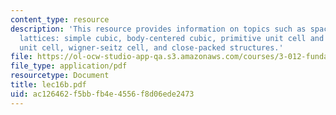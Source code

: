 ```yaml
---
content_type: resource
description: 'This resource provides information on topics such as space groups, bravais
  lattices: simple cubic, body-centered cubic, primitive unit cell and conventional
  unit cell, wigner-seitz cell, and close-packed structures.'
file: https://ol-ocw-studio-app-qa.s3.amazonaws.com/courses/3-012-fundamentals-of-materials-science-fall-2005/ac126462f5bbfb4e4556f8d06ede2473_lec16b.pdf
file_type: application/pdf
resourcetype: Document
title: lec16b.pdf
uid: ac126462-f5bb-fb4e-4556-f8d06ede2473
---
```

